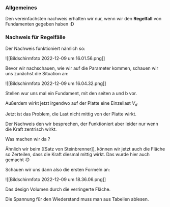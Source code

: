 ### Allgemeines
Den vereinfachsten nachweis erhalten wir nur, wenn wir den **Regelfall** von Fundamenten gegeben haben :D

### Nachweis für Regelfälle
Der Nachweis funktioniert nämlich so:

![[Bildschirm­foto 2022-12-09 um 16.01.56.png]]

Bevor wir nachschauen, wie wir auf die Parameter kommen, schauen wir uns zunächst die Situation an:

![[Bildschirm­foto 2022-12-09 um 16.04.32.png]]

Stellen wur uns mal ein Fundament, mit den seiten a und b vor.

Außerdem wirkt jetzt irgendwo auf der Platte eine Einzellast $V_d$

Jetzt ist das Problem, die Last nicht mittig von der Platte wirkt.

Der Nachweis den wir besprechen, der Funktioniert aber leider nur wenn die Kraft zentrisch wirkt.

Was machen wir da ? 

Ähnlich wir beim [[Satz von Steinbrenner]], können wir jetzt auch die Fläche so Zerteilen, dass die Kraft diesmal mittig wirkt. Das wurde hier auch gemacht :D

Schauen wir uns dann also die ersten Formeln an:

![[Bildschirm­foto 2022-12-09 um 18.36.06.png]]

Das design Volumen durch die verringerte Fläche.

Die Spannung für den Wiederstand muss man aus Tabellen ablesen.



